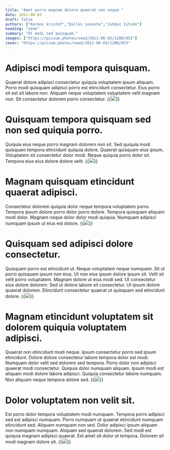```yaml
---
title: "Amet porro magnam dolore quaerat non neque."
date: 2011-06-03
draft: false 
authors: ["Kormos kristóf","Dallos Levente","Juhász István"]
heading: "zene"
summary: "Ut modi sed quisquam."
images: ["https://picsum.photos/seed/2011-06-03/1280/853"]
cover: "https://picsum.photos/seed/2011-06-03/1280/853"
---
```

# Adipisci modi tempora quisquam.        
Quaerat dolore adipisci consectetur quiquia voluptatem ipsum aliquam. Porro modi quisquam adipisci porro est etincidunt consectetur. Eius porro sit est sit labore non. Aliquam neque voluptatem voluptatem velit magnam non. Sit consectetur dolorem porro consectetur.
{{<image src="https://picsum.photos/seed/4802/1280/853">}}
# Quisquam tempora quisquam sed non sed quiquia porro.        
Quiquia eius neque porro magnam dolorem non sit. Sed quiquia modi quisquam tempora etincidunt quiquia dolore. Quaerat quisquam eius ipsum. Voluptatem sit consectetur dolor modi. Neque quiquia porro dolor sit. Tempora eius eius dolore dolore velit.
{{<image src="https://picsum.photos/seed/4812/1280/853">}}
# Magnam quisquam etincidunt quaerat adipisci.        
Consectetur dolorem quiquia dolor neque tempora voluptatem porro. Tempora ipsum dolore porro dolor porro dolore. Tempora quisquam aliquam modi dolor. Magnam neque dolor dolor modi quiquia. Numquam adipisci numquam ipsum ut eius est dolore.
{{<image src="https://picsum.photos/seed/4822/1280/853">}}
# Quisquam sed adipisci dolore consectetur.        
Quisquam porro est etincidunt ut. Neque voluptatem neque numquam. Sit ut porro quisquam ipsum non eius. Ut non eius ipsum dolore ipsum sit. Velit sit velit porro voluptatem. Magnam dolore ut eius modi sed. Ut consectetur eius dolore dolorem. Sed ut dolore labore sit consectetur. Ut ipsum dolore quaerat dolorem. Etincidunt consectetur quaerat ut quisquam sed etincidunt dolore.
{{<image src="https://picsum.photos/seed/4832/1280/853">}}
# Magnam etincidunt voluptatem sit dolorem quiquia voluptatem adipisci.        
Quaerat non etincidunt modi neque. Ipsum consectetur porro sed ipsum etincidunt. Dolore dolore consectetur labore tempora dolor est modi. Numquam dolor velit sed dolorem sed tempora. Porro dolor non adipisci quaerat modi consectetur. Quiquia dolor numquam aliquam. Ipsum modi est aliquam modi dolore labore adipisci. Quiquia consectetur labore numquam. Non aliquam neque tempora dolore sed.
{{<image src="https://picsum.photos/seed/4842/1280/853">}}
# Dolor voluptatem non velit sit.        
Est porro dolor tempora voluptatem modi numquam. Tempora porro adipisci sed est adipisci numquam. Porro numquam ut quaerat etincidunt numquam etincidunt sed. Aliquam numquam non sed. Dolor adipisci ipsum aliquam non numquam numquam. Aliquam sed quaerat dolorem. Sed modi est quiquia magnam adipisci quaerat. Est amet sit dolor ut tempora. Dolorem sit modi magnam dolore sit.
{{<image src="https://picsum.photos/seed/4852/1280/853">}}

